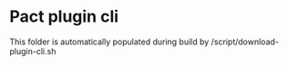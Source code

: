 # Pact plugin cli

This folder is automatically populated during build by /script/download-plugin-cli.sh
